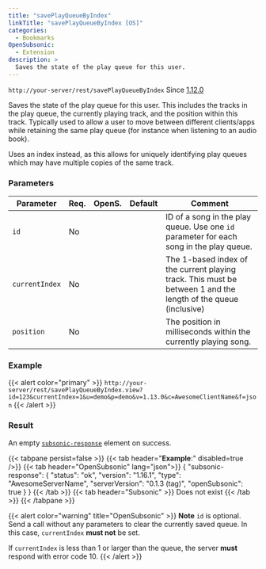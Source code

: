 ```yaml
---
title: "savePlayQueueByIndex"
linkTitle: "savePlayQueueByIndex [OS]"
categories:
  - Bookmarks
OpenSubsonic:
  - Extension
description: >
  Saves the state of the play queue for this user.
---
```


`http://your-server/rest/savePlayQueueByIndex` Since [1.12.0](../../subsonic-versions)

Saves the state of the play queue for this user. This includes the tracks in the play queue, the currently playing track, and the position within this track. Typically used to allow a user to move between different clients/apps while retaining the same play queue (for instance when listening to an audio book).

Uses an index instead, as this allows for uniquely identifying play queues which may have multiple copies of the same track.

### Parameters

| Parameter      | Req. | OpenS. | Default | Comment                                                                                                        |
| -------------- | ---- | ------ | ------- | -------------------------------------------------------------------------------------------------------------- |
| `id`           | No   |        |         | ID of a song in the play queue. Use one `id` parameter for each song in the play queue.                        |
| `currentIndex` | No   |        |         | The 1-based index of the current playing track. This must be between 1 and the length of the queue (inclusive) |
| `position`     | No   |        |         | The position in milliseconds within the currently playing song.                                                |

### Example

{{< alert color="primary" >}} `http://your-server/rest/savePlayQueueByIndex.view?id=123&currentIndex=1&u=demo&p=demo&v=1.13.0&c=AwesomeClientName&f=json` {{< /alert >}}

### Result

An empty [`subsonic-response`](../../responses/subsonic-response) element on success.

{{< tabpane persist=false >}}
{{< tab header="**Example**:" disabled=true />}}
{{< tab header="OpenSubsonic" lang="json">}}
{
  "subsonic-response": {
    "status": "ok",
    "version": "1.16.1",
    "type": "AwesomeServerName",
    "serverVersion": "0.1.3 (tag)",
    "openSubsonic": true
  }
}
{{< /tab >}}
{{< tab header="Subsonic" >}}
Does not exist
{{< /tab >}}
{{< /tabpane >}}

{{< alert color="warning" title="OpenSubsonic" >}}
**Note** `id` is optional. Send a call without any parameters to clear the currently saved queue.
In this case, `currentIndex` **must not** be set.

If `currentIndex` is less than 1 or larger than the queue, the server **must** respond with error code 10.
{{< /alert >}}
